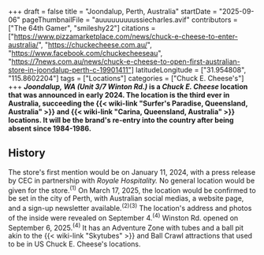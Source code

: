 +++
draft = false
title = "Joondalup, Perth, Australia"
startDate = "2025-09-06"
pageThumbnailFile = "auuuuuuuuussiecharles.avif"
contributors = ["The 64th Gamer", "smileshy22"]
citations = ["https://www.pizzamarketplace.com/news/chuck-e-cheese-to-enter-australia/", "https://chuckecheese.com.au/", "https://www.facebook.com/chuckecheeseau", "https://7news.com.au/news/chuck-e-cheese-to-open-first-australian-store-in-joondalup-perth-c-19901411"]
latitudeLongitude = ["31.954808", "115.8602204"]
tags = ["Locations"]
categories = ["Chuck E. Cheese's"]
+++
***Joondalup, WA (Unit 3/7 Winton Rd.)* is a *Chuck E. Cheese* location that was announced in early 2024.
The location is the third ever in Australia, succeeding the {{< wiki-link "Surfer's Paradise, Queensland, Australia" >}} and {{< wiki-link "Carina, Queensland, Australia" >}} locations. It will be the brand's re-entry into the country after being absent since 1984-1986.**

## History

The store's first mention would be on January 11, 2024, with a press release by CEC in partnership with *Royale Hospitality.* No general location would be given for the store.<sup>(1)</sup> On March 17, 2025, the location would be confirmed to be set in the city of Perth, with Australian social medias, a website page, and a sign-up newsletter available.<sup>(2)(3)</sup> The location's address and photos of the inside were revealed on September 4.<sup>(4)</sup>
Winston Rd. opened on September 6, 2025.<sup>(4)</sup> It has an Adventure Zone with tubes and a ball pit akin to the {{< wiki-link "Skytubes" >}} and Ball Crawl attractions that used to be in US Chuck E. Cheese's locations.
